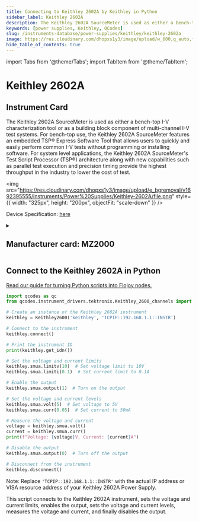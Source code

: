 ```yaml
---
title: Connecting to Keithley 2602A by Keithley in Python
sidebar_label: Keithley 2602A
description: The Keithley 2602A SourceMeter is used as either a bench-top I-V characterization tool or as a building block component of multi-channel I-V test systems. For bench-top use, the Keithley 2602A SourceMeter features an embedded TSP® Express Software Tool that allows users to quickly and easily perform common I-V tests without programming or installing software. For system level applications, the Keithley 2602A SourceMeter's Test Script Processor (TSP®) architecture along with new capabilities such as parallel test execution and precision timing provide the highest throughput in the industry to lower the cost of test.
keywords: [power supplies, Keithley, QCodes]
slug: /instruments-database/power-supplies/keithley/keithley-2602a
image: https://res.cloudinary.com/dhopxs1y3/image/upload/w_600,q_auto,f_auto/e_bgremoval/v1692395555/Instruments/Power%20Supplies/Keithley-2602A/file.jpg
hide_table_of_contents: true
---
```


import Tabs from '@theme/Tabs';
import TabItem from '@theme/TabItem';

# Keithley 2602A

## Instrument Card

<div className="flex">

<div>

The Keithley 2602A SourceMeter is used as either a bench-top I-V characterization tool or as a building block component of multi-channel I-V test systems. For bench-top use, the Keithley 2602A SourceMeter features an embedded TSP® Express Software Tool that allows users to quickly and easily perform common I-V tests without programming or installing software. For system level applications, the Keithley 2602A SourceMeter's Test Script Processor (TSP®) architecture along with new capabilities such as parallel test execution and precision timing provide the highest throughput in the industry to lower the cost of test.

</div>

<img src="https://res.cloudinary.com/dhopxs1y3/image/upload/e_bgremoval/v1692395555/Instruments/Power%20Supplies/Keithley-2602A/file.png" style={{ width: "325px", height: "200px", objectFit: "scale-down" }} />

</div>

<div className="flex text-center">

<p>Device Specification: <a target="\_blank" href="https://www.testequipmenthq.com/datasheets/KEITHLEY-2602-Datasheet.pdf">here</a></p>

</div>

<details style={{ marginTop: "15px"}}>
<summary><h2>Manufacturer card: MZ2000</h2></summary>

<img src="https://res.cloudinary.com/dhopxs1y3/image/upload/v1692806202/Instruments/Vendor%20Logos/Keithley.png" style={{ width: "100%", height: "170px",objectFit: "scale-down" }} />

Keithley Instruments is a measurement and instrument company headquartered in Solon, Ohio, that develops, manufactures, markets, and sells data acquisition products, as well as complete systems for high-volume production and assembly testing.

<ul>
  <li>Headquarters: Cleveland, Ohio, United States</li>
  <li>Yearly Revenue (millions, USD): 110.6</li>
  <li>Vendor Website: <a href="https://www.tek.com/en">here</a></li>
</ul>
</details>

## Connect to the Keithley 2602A in Python

[Read our guide for turning Python scripts into Flojoy nodes.](https://docs.flojoy.ai/custom-nodes/creating-custom-node/)
<Tabs>

<TabItem value="Flojoy" label="Flojoy" className="flojoy-instrument-tabs">

<NodeCardCollection category='WIDGET2000' manufacturer='MZ2000'></NodeCardCollection>

</TabItem>
<TabItem value="QCodes" label="QCodes">


```python
import qcodes as qc
from qcodes.instrument_drivers.tektronix.Keithley_2600_channels import Keithley2600

# Create an instance of the Keithley 2602A instrument
keithley = Keithley2600('keithley', 'TCPIP::192.168.1.1::INSTR')

# Connect to the instrument
keithley.connect()

# Print the instrument ID
print(keithley.get_idn())

# Set the voltage and current limits
keithley.smua.limitv(10)  # Set voltage limit to 10V
keithley.smua.limiti(0.1)  # Set current limit to 0.1A

# Enable the output
keithley.smua.output(1)  # Turn on the output

# Set the voltage and current levels
keithley.smua.volt(5)  # Set voltage to 5V
keithley.smua.curr(0.05)  # Set current to 50mA

# Measure the voltage and current
voltage = keithley.smua.volt()
current = keithley.smua.curr()
print(f"Voltage: {voltage}V, Current: {current}A")

# Disable the output
keithley.smua.output(0)  # Turn off the output

# Disconnect from the instrument
keithley.disconnect()
```

Note: Replace `'TCPIP::192.168.1.1::INSTR'` with the actual IP address or VISA resource address of your Keithley 2602A Power Supply.

This script connects to the Keithley 2602A instrument, sets the voltage and current limits, enables the output, sets the voltage and current levels, measures the voltage and current, and finally disables the output.

</TabItem>
</Tabs>